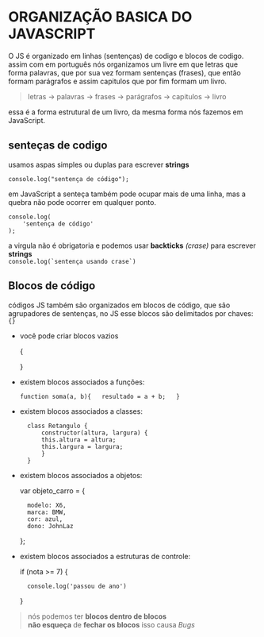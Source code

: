 # ORGANIZAÇÃO BASICA DO JAVASCRIPT

O JS é organizado em linhas (sentenças) de codigo e blocos de codigo.  
assim com em português nós organizamos um livre em que letras que forma palavras, que por sua vez formam sentenças (frases), que então formam parágrafos e assim capitulos que por fim formam um livro.  

> letras -> palavras -> frases -> parágrafos -> capitulos -> livro

essa é a forma estrutural de um livro, da mesma forma nós fazemos em JavaScript.

## senteças de codigo

usamos aspas simples ou duplas para escrever **strings**  

`console.log("sentença de código");`

em JavaScript a senteça também pode ocupar mais de uma linha, mas a quebra não pode ocorrer em qualquer ponto.

    console.log(
        'sentença de código'
    );

a virgula não é obrigatoria e podemos usar **backticks** *(crase)* para escrever **strings**  
``console.log(`sentença usando crase`)``

## Blocos de código

códigos JS também são organizados em blocos de código, que são agrupadores de sentenças, no JS esse blocos são delimitados por chaves: `{}`  

- você pode criar blocos vazios  

    {

    }

- existem blocos associados a funções:  

    `function soma(a, b){  
        resultado = a + b;  
    }`  

- existem blocos associados a classes:  

        class Retangulo {  
            constructor(altura, largura) {  
            this.altura = altura;  
            this.largura = largura;  
            }  
        }

- existem blocos associados a objetos:  

    var objeto_carro = {

        modelo: X6,  
        marca: BMW,  
        cor: azul,  
        dono: JohnLaz  
    };  

- existem blocos associados a estruturas de controle:  

    if (nota >= 7) {  

        console.log('passou de ano')  
    }  

> nós podemos ter **blocos dentro de blocos**  
> **não esqueça** de **fechar os blocos** isso causa *Bugs*
